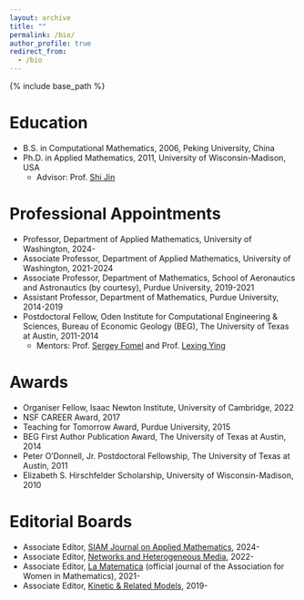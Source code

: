 ```yaml
---
layout: archive
title: ""
permalink: /bio/
author_profile: true
redirect_from:
  - /bio
---
```


{% include base_path %}

# Education
* B.S. in Computational Mathematics, 2006, Peking University, China
* Ph.D. in Applied Mathematics, 2011, University of Wisconsin-Madison, USA
  * Advisor: Prof. [Shi Jin](https://ins.sjtu.edu.cn/people/shijin/#publications)

# Professional Appointments
* Professor, Department of Applied Mathematics, University of Washington, 2024-
* Associate Professor, Department of Applied Mathematics, University of Washington, 2021-2024 
* Associate Professor, Department of Mathematics, School of Aeronautics and Astronautics (by courtesy), Purdue University, 2019-2021
* Assistant Professor, Department of Mathematics, Purdue University, 2014-2019
* Postdoctoral Fellow, Oden Institute for Computational Engineering & Sciences, Bureau of Economic Geology (BEG), The University of Texas at Austin, 2011-2014
  * Mentors: Prof. [Sergey Fomel](http://www.jsg.utexas.edu/researcher/sergey_fomel/) and Prof. [Lexing Ying](https://web.stanford.edu/~lexing/)
  
# Awards
* Organiser Fellow, Isaac Newton Institute, University of Cambridge, 2022
* NSF CAREER Award, 2017
* Teaching for Tomorrow Award, Purdue University, 2015
* BEG First Author Publication Award, The University of Texas at Austin, 2014
* Peter O’Donnell, Jr. Postdoctoral Fellowship, The University of Texas at Austin, 2011
* Elizabeth S. Hirschfelder Scholarship, University of Wisconsin-Madison, 2010

# Editorial Boards
* Associate Editor, [SIAM Journal on Applied Mathematics](https://www.siam.org/publications/journals/siam-journal-on-applied-mathematics-siap), 2024-
* Associate Editor, [Networks and Heterogeneous Media](https://www.aimsciences.org/journal/1556-1801), 2022- 
* Associate Editor, [La Matematica](https://www.springer.com/journal/44007/) (official journal of the Association for Women in Mathematics), 2021- 
* Associate Editor, [Kinetic & Related Models](http://www.aimsciences.org/journal/1937-5093), 2019- 
